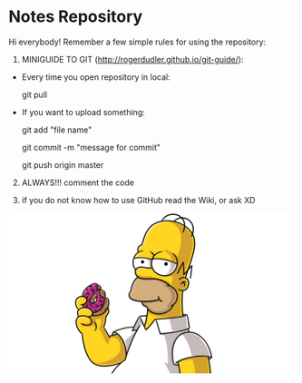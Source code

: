 # Notes Repository

Hi everybody! Remember a few simple rules for using the repository:

1) MINIGUIDE TO GIT (http://rogerdudler.github.io/git-guide/):

- Every time you open repository in local:

  git pull

- If you want to upload something:

  git add "file name"

  git commit -m "message for commit"

  git push origin master

2) ALWAYS!!! comment the code

3) if you do not know how to use GitHub read the Wiki, or ask XD


![DOH](./homer.jpeg)
